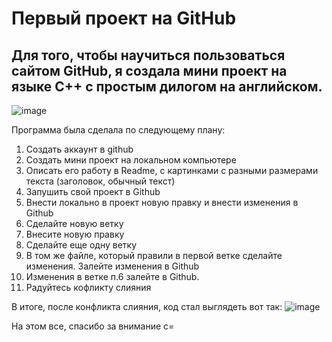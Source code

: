 # Первый проект на GitHub
## Для того, чтобы научиться пользоваться сайтом GitHub, я создала мини проект на языке C++ с простым дилогом на английском.
![image](https://github.com/user-attachments/assets/8d0d9a65-27f0-464b-a3a2-f7ce09f4f54e)

Программа была сделала по следующему плану: 
1. Создать аккаунт в github
2. Создать мини проект на локальном компьютере
3. Описать его работу в Readme, с картинками с разными размерами текста (заголовок, обычный текст)
4. Запушить свой проект в Github
5. Внести локально в проект новую правку и внести изменения в Github
6. Сделайте новую ветку
7. Внесите новую правку
8. Сделайте еще одну ветку
9. В том же файле, который правили в первой ветке сделайте изменения. Залейте изменения в Github
10. Изменения в ветке п.6 залейте в Github. 
11. Радуйтесь кофликту слияния

В итоге, после конфликта слияния, код стал выглядеть вот так:
![image](https://github.com/user-attachments/assets/b5890a0d-43d0-4d5c-99d5-aebb0c0e37c8)

На этом все, спасибо за внимание с=
